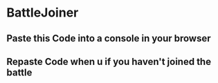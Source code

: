 # BattleJoiner

<h2> Paste this Code into a console in your browser
<h2> Repaste Code when u if you haven't joined the battle
